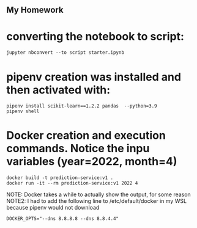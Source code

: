 
## My Homework

# converting the notebook to script:
```
jupyter nbconvert --to script starter.ipynb
```

# pipenv creation was installed and then activated with:
```
pipenv install scikit-learn==1.2.2 pandas  --python=3.9
pipenv shell
```

# Docker creation and execution commands. Notice the inpu variables (year=2022, month=4)
```
docker build -t prediction-service:v1 .
docker run -it --rm prediction-service:v1 2022 4
```

NOTE: Docker takes a while to actually show the output, for some reason
NOTE2: I had to add the following line to /etc/default/docker in my WSL because pipenv would not download 
```
DOCKER_OPTS="--dns 8.8.8.8 --dns 8.8.4.4"
```

 